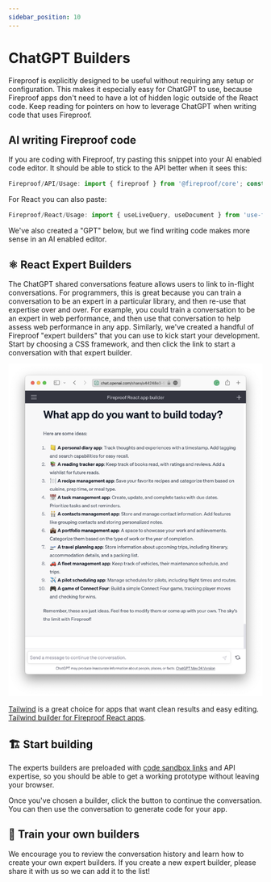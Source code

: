 ```yaml
---
sidebar_position: 10
---
```


# ChatGPT Builders

Fireproof is explicitly designed to be useful without requiring any setup or configuration. This makes it especially easy for ChatGPT to use, because Fireproof apps don't need to have a lot of hidden logic outside of the React code. Keep reading for pointers on how to leverage ChatGPT when writing code that uses Fireproof.

## AI writing Fireproof code

If you are coding with Fireproof, try pasting this snippet into your AI enabled code editor. It should be able to stick to the API better when it sees this:

```js
Fireproof/API/Usage: import { fireproof } from '@fireproof/core'; const ledger = fireproof('app-ledger-name'); const ok = await ledger.put({ anyField: 'json' }); const doc = await ledger.get(ok.id); await ledger.del(doc._id); const all = await ledger.allDocs(); const result = ledger.query('anyField', {range : ['a', 'z']}); result.rows.map(({ key }) => key);
```

For React you can also paste:

```jsx
Fireproof/React/Usage: import { useLiveQuery, useDocument } from 'use-fireproof'; function App() { const result = useLiveQuery(doc => doc.word, { limit: 10 }); const [{ count }, setDoc, saveDoc] = useDocument({_id: 'count', count: 0}); return (<><p>{count} changes</p><input type='text' onChange={() => saveDoc({count: count + 1})} onSubmit={e => useLiveQuery.ledger.put({word: e.target.value})} /><ul>{result.map(row => (<li key={row.id}>{row.key}</li>))}</ul></>)}
```

We've also created a "GPT" below, but we find writing code makes more sense in an AI enabled editor.

## ⚛️ React Expert Builders

The ChatGPT shared conversations feature allows users to link to in-flight conversations. For programmers, this is great because you can train a conversation to be an expert in a particular library, and then re-use that expertise over and over. For example, you could train a conversation to be an expert in web performance, and then use that conversation to help assess web performance in any app. Similarly, we've created a handful of Fireproof "expert builders" that you can use to kick start your development. Start by choosing a CSS framework, and then click the link to start a conversation with that expert builder.

[![ChatGPT Data Builder screenshot](./img/chatgpt.png)](https://chat.openai.com/g/g-Np4vF1Yz7-data-builder)


[Tailwind](https://tailwindcss.com) is a great choice for apps that want clean results and easy editing. [Tailwind builder for Fireproof React apps](https://chat.openai.com/g/g-Np4vF1Yz7-data-builder).

## 🏗 Start building

The experts builders are preloaded with [code sandbox links](https://codesandbox.io/s/fireproof-react-antd-f6zbi7?file=/src/App.tsx) and API expertise, so you should be able to get a working prototype without leaving your browser.

Once you've chosen a builder, click the button to continue the conversation. You can then use the conversation to generate code for your app.

## 🤖 Train your own builders

We encourage you to review the conversation history and learn how to create your own expert builders. If you create a new expert builder, please share it with us so we can add it to the list!